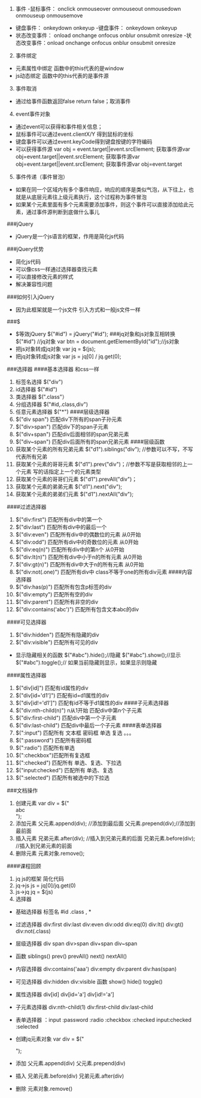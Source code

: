 1. 事件
-鼠标事件： onclick onmouseover onmouseout onmousedown onmouseup onmousemove
- 键盘事件： onkeydown  onkeyup 
-键盘事件： onkeydown onkeyup
- 状态改变事件： onload onchange onfocus onblur onsubmit onresize 
-状态改变事件：onload onchange onfocus onblur onsubmit onresize
2. 事件绑定
- 元素属性中绑定 函数中的this代表的是window
- js动态绑定 函数中的this代表的是事件源
3. 事件取消
- 通过给事件函数返回false  return false；取消事件
4. event事件对象
- 通过event可以获得和事件相关信息；
- 鼠标事件可以通过event.clientX/Y 得到鼠标的坐标
- 键盘事件可以通过event.keyCode得到键盘按键的字符编码
- 可以获得事件源 var obj = event.target||event.srcElement;
获取事件源var obj=event.target||event.srcElement;
获取事件源var obj=event.target||event.srcElement;
获取事件源var obj=event.target
5. 事件传递（事件冒泡）
- 如果在同一个区域内有多个事件响应，响应的顺序是类似气泡，从下往上，也就是从底层元素往上级元素执行，这个过程称为事件冒泡
- 如果某个元素里面有多个元素需要添加事件，则这个事件可以直接添加给此元素，通过事件源判断到底做什么事儿

###jQuery

- jQuery是一个js语言的框架，作用是简化js代码 

###jQuery优势
- 简化js代码
- 可以像css一样通过选择器查找元素
- 可以直接修改元素的样式
- 解决兼容性问题

###如何引入jQuery
- 因为此框架就是一个js文件 引入方式和一般js文件一样

	<script type="text/javascript" 
	src="../js/jquery-1.4.2.min.js"></script>
###$
- $等效jQuery    $("#id") = jQuery("#id");
###jq对象和js对象互相转换
	$("#id") //jq对象
	var btn = document.getElementById("id");//js对象
- 把js对象转成jq对象
		var jq = $(js);
- 把jq对象转成js对象
		var js = jq[0] / jq.get(0);

###选择器
####基本选择器 和css一样
1. 标签名选择  $("div")
2. id选择器  $("#id")
3. 类选择器 $(".class"）
4. 分组选择器 $("#id,.class,div")
5. 任意元素选择器 $("*")
####层级选择器
1. $("div span") 匹配div下所有的span子孙元素
2. $("div>span") 匹配div下的span子元素
3. $("div+span") 匹配div后面相邻的span兄弟元素
4. $("div~span") 匹配div后面所有的span兄弟元素
####层级函数
1. 获取某个元素的所有兄弟元素
		$("d1").siblings("div"); //参数可以不写，不写代表所有兄弟   
2. 获取某个元素的哥哥元素
		$("d1").prev("div")；//参数不写是获取相邻的上一个元素 写的话指定上一个的元素类型
3. 获取某个元素的哥哥们元素
		$("d1").prevAll("div")；
4. 获取某个元素的弟弟元素
		$("d1").next("div");
5. 获取某个元素的弟弟们元素
		$("d1").nextAll("div");

####过滤选择器
1. $("div:first") 匹配所有div中的第一个
2. $("div:last") 匹配所有div中的最后一个
3. $("div:even") 匹配所有div中的偶数位的元素 从0开始
4. $("div:odd") 匹配所有div中的奇数位的元素 从0开始
5. $("div:eq(n)") 匹配所有div中的第n个   从0开始
6. $("div:lt(n)") 匹配所有div中小于n的所有元素 从0开始 
7. $("div:gt(n)") 匹配所有div中大于n的所有元素 从0开始
8. $("div:not(.one)") 匹配所有div中 class不等于one的所有div元素
####内容选择器
1. $("div:has(p)") 匹配所有包含p标签的div
2. $("div:empty") 匹配所有空的div
3. $("div:parent") 匹配所有非空的div
4. $("div:contains('abc')") 匹配所有包含文本abc的div

####可见选择器
1. $("div:hidden") 匹配所有隐藏的div
2. $("div:visible") 匹配所有可见的div
- 显示隐藏相关的函数
	$("#abc").hide();//隐藏
	$("#abc").show();//显示
	$("#abc").toggle();// 如果当前隐藏则显示，如果显示则隐藏

####属性选择器
1. $("div[id]")  匹配有id属性的div
2. $("div[id='d1']") 匹配有id=d1属性的div
3. $("div[id!='d1']") 匹配有id不等于d1属性的div
####子元素选择器
1. $("div:nth-child(n)") n从1开始 匹配div中第n个子元素
2. $("div:first-child")  匹配div中第一个子元素
2. $("div:last-child") 匹配div中最后一个子元素
####表单选择器
1. $(":input") 匹配所有 文本框 密码框 单选 复选 。。。
2. $(":password") 匹配所有密码框
3. $(":radio") 匹配所有单选
4. $(":checkbox")匹配所有复选框
5. $(":checked") 匹配所有 单选、复选、下拉选
6. $("input:checked") 匹配所有 单选、复选
7. $(":selected") 匹配所有被选中的下拉选 


###文档操作
1. 创建元素
	var div = $("<div>abc</div>");
2. 添加元素
	父元素.append(div); //添加到最后面
	父元素.prepend(div);//添加到最前面
3. 插入元素
	兄弟元素.after(div); //插入到兄弟元素的后面
	兄弟元素.before(div); //插入到兄弟元素的前面
4. 删除元素
	元素对象.remove(); 






	
####课程回顾
1. jq js的框架 简化代码
2. jq->js      js = jq[0]/jq.get(0)
3. js->jq      jq = $(js)
4. 选择器
- 基础选择器   标签名   #id  .class   ,  *
- 过滤选择器  div:first   div:last   div:even div:odd  div:eq(0)  div:lt()  div:gt()  div:not(.class)
- 层级选择器  div span   div>span   div+span div~span 
- 函数   siblings()   prev()  prevAll()  next()  nextAll()
- 内容选择器 div:contains('aaa')   div:empty  div:parent  div:has(span) 
- 可见选择器   div:hidden  div:visible   函数 show() hide()  toggle()
- 属性选择器  div[id]  div[id='a']  div[id!='a'] 
- 子元素选择器 div:nth-child(1)   div:first-child  div:last-child
- 表单选择器 ：input   :password   :radio  :checkbox   :checked 
input:checked    :selected 

- 创建jq元素对象   var div = $("<div></div>");
- 添加   父元素.append(div)   父元素.prepend(div)
- 插入  兄弟元素.before(div)  兄弟元素.after(div)
- 删除 元素对象.remove()
